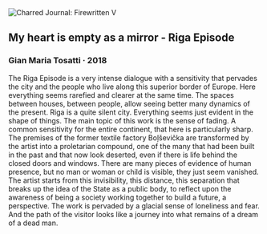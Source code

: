 <div class="artwork-of-the-day">
  <div class="container">
    <div class="img-wrapper">
      <img
        src="https://uploads7.wikiart.org/00318/images/gian-maria-tosatti/75-gian-maria-tosatti-riga-episode-performative-installation-site-specific-img-2979.jpg!Large.jpg"
        alt="Charred Journal: Firewritten V" />
    </div>
    <div class="artwork-detail">
      <div class="artwork-origin"> 
        <h2 class="artwork-name">My heart is empty as a mirror - Riga Episode</h2>
        <h3 class="artist">
          Gian Maria Tosatti
                    ·  2018
        </h3>
      </div>
      <p class="description">
        <span class="artwork-description-text ng-binding" ng-bind-html="viewModel.ArtworkOfTheDay.Description | unsafe">The Riga Episode is a very intense dialogue with a sensitivity that pervades the city and the people who live along this superior border of Europe. Here everything seems rarefied and clearer at the same time. The spaces between houses, between people, allow seeing better many dynamics of the present. Riga is a quite silent city. Everything seems just evident in the shape of things. The main topic of this work is the sense of fading. A common sensitivity for the entire continent, that here is particularly sharp. The premises of the former textile factory Boļševička are transformed by the artist into a proletarian compound, one of the many that had been built in the past and that now look deserted, even if there is life behind the closed doors and windows. There are many pieces of evidence of human presence, but no man or woman or child is visible, they just seem vanished. The artist starts from this invisibility, this distance, this separation that breaks up the idea of the State as a public body, to reflect upon the awareness of being a society working together to build a future, a perspective. The work is pervaded by a glacial sense of loneliness and fear. And the path of the visitor looks like a journey into what remains of a dream of a dead man.</span>
                        <div class="text-shadow-container" ng-show="showShadow" style=""></div>
      </p>
    </div>
  </div>

</div>
